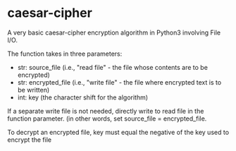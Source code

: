 # caesar-cipher
A very basic caesar-cipher encryption algorithm in Python3 involving File I/O.

The function takes in three parameters: 
- str: source_file (i.e., "read file" - the file whose contents are to be encrypted)
- str: encrypted_file (i.e., "write file" - the file where encrypted text is to be written)
- int: key (the character shift for the algorithm)

If a separate write file is not needed, directly write to read file in the function parameter.
(in other words, set source_file = encrypted_file.

To decrypt an encrypted file, key must equal the negative of the key used to encrypt the file
